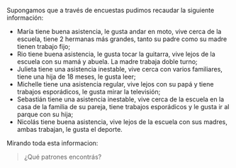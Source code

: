 Supongamos que a través de encuestas pudimos recaudar la siguiente información:

* María tiene buena asistencia, le gusta andar en moto, vive cerca de la escuela, tiene 2 hermanas más grandes, tanto su padre como su madre tienen trabajo fijo;
* Rio tiene buena asistencia, le gusta tocar la guitarra,  vive lejos de la escuela con su mamá y abuela. La madre trabaja doble turno;
* Julieta tiene una asistencia inestable, vive cerca con varios familiares, tiene una hija de 18 meses, le gusta leer;
* Michelle tiene una asistencia regular, vive lejos con su papá y tiene trabajos esporádicos, le gusta mirar la televisión;
* Sebastián tiene una asistencia inestable, vive cerca de la escuela en la casa de la familia de su pareja, tiene trabajos esporádicos y le gusta ir al parque con su hija;
* Nicolás tiene buena asistencia, vive lejos de la escuela con sus madres, ambas trabajan, le gusta el deporte.

Mirando toda esta informacion:

> ¿Qué patrones encontrás?
